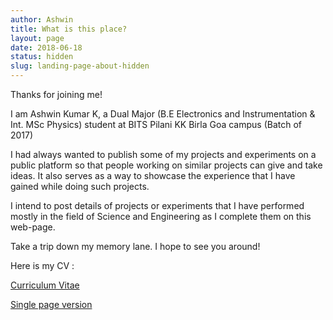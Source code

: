 ```yaml
---
author: Ashwin
title: What is this place?
layout: page
date: 2018-06-18
status: hidden
slug: landing-page-about-hidden
---
```



Thanks for joining me!

I am Ashwin Kumar K, a Dual Major (B.E Electronics and Instrumentation & Int. MSc Physics) student at BITS Pilani KK Birla Goa campus (Batch of 2017)

I had always wanted to publish some of my projects and experiments on a public platform so that people working on similar projects can give and take ideas. It also serves as a way to showcase the experience that I have gained while doing such projects.

I intend to post details of projects or experiments that I have performed  mostly in the field of Science and Engineering as I complete them on this web-page.

Take a trip down my memory lane. I hope to see you around!

Here is my CV  :

[Curriculum Vitae](https://ashwinschronicles.github.io/pdfs/Vitae.pdf)

[Single page version](https://ashwinschronicles.github.io/pdfs/Academic_CV.pdf)

